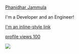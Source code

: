[Phanidhar Jammula](https://github.com/PhanidharJammula)

I'm a Developer and an Engineer!

[I'm an inline-style link](https://www.google.com)

[profile views 100](https://github.com/PhanidharJammula)

![](https://komarev.com/ghpvc/?username=PhanidharJammula&style=flat-square)
